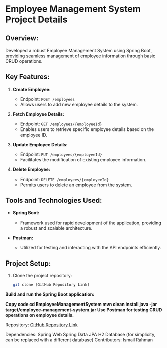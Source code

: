 # Employee Management System Project Details

## Overview:
Developed a robust Employee Management System using Spring Boot, providing seamless management of employee information through basic CRUD operations.

## Key Features:
1. **Create Employee:**
   - Endpoint: `POST /employees`
   - Allows users to add new employee details to the system.

2. **Fetch Employee Details:**
   - Endpoint: `GET /employees/{employeeId}`
   - Enables users to retrieve specific employee details based on the employee ID.

3. **Update Employee Details:**
   - Endpoint: `PUT /employees/{employeeId}`
   - Facilitates the modification of existing employee information.

4. **Delete Employee:**
   - Endpoint: `DELETE /employees/{employeeId}`
   - Permits users to delete an employee from the system.

## Tools and Technologies Used:
- **Spring Boot:**
  - Framework used for rapid development of the application, providing a robust and scalable architecture.

- **Postman:**
  - Utilized for testing and interacting with the API endpoints efficiently.

## Project Setup:
1. Clone the project repository:
   ```bash
   git clone [GitHub Repository Link]

**Build and run the Spring Boot application:**

**Copy code
  cd EmployeeManagementSystem
  mvn clean install
  java -jar target/employee-management-system.jar
Use Postman for testing CRUD operations on employee details.**

Repository:
[GitHub Repository Link](https://github.com/ismail877/EMS)

Dependencies:
  Spring Web
  Spring Data JPA
  H2 Database (for simplicity, can be replaced with a different database)
Contributors:
Ismail Rahman
